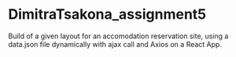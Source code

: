 # DimitraTsakona_assignment5

Build of a given layout for an accomodation reservation site, using a data.json file dynamically with ajax call and Axios on a React App.
